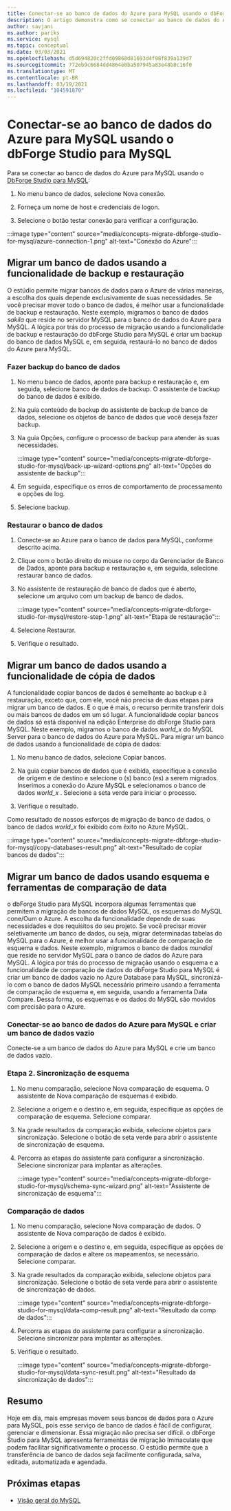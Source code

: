 ```yaml
---
title: Conectar-se ao banco de dados do Azure para MySQL usando o dbForge Studio para MySQL
description: O artigo demonstra como se conectar ao banco de dados do Azure para servidor MySQL por meio do dbForge Studio para MySQL.
author: savjani
ms.author: pariks
ms.service: mysql
ms.topic: conceptual
ms.date: 03/03/2021
ms.openlocfilehash: d5d694820c2ffd09868d81693d4f98f839a139d7
ms.sourcegitcommit: 772eb9c6684dd4864e0ba507945a83e48b8c16f0
ms.translationtype: MT
ms.contentlocale: pt-BR
ms.lasthandoff: 03/19/2021
ms.locfileid: "104591870"
---
```

# <a name="connect-to-azure-database-for-mysql-using-dbforge-studio-for-mysql"></a>Conectar-se ao banco de dados do Azure para MySQL usando o dbForge Studio para MySQL

Para se conectar ao banco de dados do Azure para MySQL usando o [DbForge Studio para MySQL](https://www.devart.com/dbforge/mysql/studio/):

1. No menu banco de dados, selecione Nova conexão.

2. Forneça um nome de host e credenciais de logon.

3. Selecione o botão testar conexão para verificar a configuração.

:::image type="content" source="media/concepts-migrate-dbforge-studio-for-mysql/azure-connection-1.png" alt-text="Conexão do Azure":::

## <a name="migrate-a-database-using-the-backup-and-restore-functionality"></a>Migrar um banco de dados usando a funcionalidade de backup e restauração

O estúdio permite migrar bancos de dados para o Azure de várias maneiras, a escolha dos quais depende exclusivamente de suas necessidades. Se você precisar mover todo o banco de dados, é melhor usar a funcionalidade de backup e restauração. Neste exemplo, migramos o banco de dados *sakila* que reside no servidor MySQL para o banco de dados do Azure para MySQL. A lógica por trás do processo de migração usando a funcionalidade de backup e restauração do dbForge Studio para MySQL é criar um backup do banco de dados MySQL e, em seguida, restaurá-lo no banco de dados do Azure para MySQL.

### <a name="back-up-the-database"></a>Fazer backup do banco de dados

1. No menu banco de dados, aponte para backup e restauração e, em seguida, selecione banco de dados de backup. O assistente de backup do banco de dados é exibido.

2. Na guia conteúdo de backup do assistente de backup de banco de dados, selecione os objetos de banco de dados que você deseja fazer backup.

3. Na guia Opções, configure o processo de backup para atender às suas necessidades.

    :::image type="content" source="media/concepts-migrate-dbforge-studio-for-mysql/back-up-wizard-options.png" alt-text="Opções do assistente de backup":::

4. Em seguida, especifique os erros de comportamento de processamento e opções de log.

5. Selecione backup.

### <a name="restore-the-database"></a>Restaurar o banco de dados

1. Conecte-se ao Azure para o banco de dados para MySQL, conforme descrito acima.

2. Clique com o botão direito do mouse no corpo da Gerenciador de Banco de Dados, aponte para backup e restauração e, em seguida, selecione restaurar banco de dados.

3. No assistente de restauração de banco de dados que é aberto, selecione um arquivo com um backup de banco de dados.

    :::image type="content" source="media/concepts-migrate-dbforge-studio-for-mysql/restore-step-1.png" alt-text="Etapa de restauração":::

4. Selecione Restaurar.

5. Verifique o resultado.

## <a name="migrate-a-database-using-the-copy-databases-functionality"></a>Migrar um banco de dados usando a funcionalidade de cópia de dados

A funcionalidade copiar bancos de dados é semelhante ao backup e à restauração, exceto que, com ele, você não precisa de duas etapas para migrar um banco de dados. E o que é mais, o recurso permite transferir dois ou mais bancos de dados em um só lugar. A funcionalidade copiar bancos de dados só está disponível na edição Enterprise do dbForge Studio para MySQL.
Neste exemplo, migramos o banco de dados *world_x* do MySQL Server para o banco de dados do Azure para MySQL.
Para migrar um banco de dados usando a funcionalidade de cópia de dados:

1. No menu banco de dados, selecione Copiar bancos. 

2. Na guia copiar bancos de dados que é exibida, especifique a conexão de origem e de destino e selecione o (s) banco (es) a serem migrados. Inserimos a conexão do Azure MySQL e selecionamos o banco de dados *world_x* . Selecione a seta verde para iniciar o processo.

3. Verifique o resultado.

Como resultado de nossos esforços de migração de banco de dados, o banco de dados *world_x* foi exibido com êxito no Azure MySQL.

:::image type="content" source="media/concepts-migrate-dbforge-studio-for-mysql/copy-databases-result.png" alt-text="Resultado de copiar bancos de dados":::

## <a name="migrate-a-database-using-schema-and-data-compare-tools"></a>Migrar um banco de dados usando esquema e ferramentas de comparação de data

o dbForge Studio para MySQL incorpora algumas ferramentas que permitem a migração de bancos de dados MySQL, os esquemas do MySQL cone/Oum o Azure. A escolha da funcionalidade depende de suas necessidades e dos requisitos do seu projeto. Se você precisar mover seletivamente um banco de dados, ou seja, migrar determinadas tabelas do MySQL para o Azure, é melhor usar a funcionalidade de comparação de esquema e dados.
Neste exemplo, migramos o banco de dados *mundial* que reside no servidor MySQL para o banco de dados do Azure para MySQL. A lógica por trás do processo de migração usando o esquema e a funcionalidade de comparação de dados do dbForge Studio para MySQL é criar um banco de dados vazio no Azure Database para MySQL, sincronizá-lo com o banco de dados MySQL necessário primeiro usando a ferramenta de comparação de esquema e, em seguida, usando a ferramenta Data Compare. Dessa forma, os esquemas e os dados do MySQL são movidos com precisão para o Azure.

### <a name="connect-to-azure-database-for-mysql-and-create-an-empty-database"></a>Conectar-se ao banco de dados do Azure para MySQL e criar um banco de dados vazio

Conecte-se a um banco de dados do Azure para MySQL e crie um banco de dados vazio.

### <a name="step-2-schema-synchronization"></a>Etapa 2. Sincronização de esquema

1. No menu comparação, selecione Nova comparação de esquema.
O assistente de Nova comparação de esquemas é exibido.

2. Selecione a origem e o destino e, em seguida, especifique as opções de comparação de esquema. Selecione comparar.

3. Na grade resultados da comparação exibida, selecione objetos para sincronização. Selecione o botão de seta verde para abrir o assistente de sincronização de esquema.

4. Percorra as etapas do assistente para configurar a sincronização. Selecione sincronizar para implantar as alterações.

    :::image type="content" source="media/concepts-migrate-dbforge-studio-for-mysql/schema-sync-wizard.png" alt-text="Assistente de sincronização de esquema":::

### <a name="data-comparison"></a>Comparação de dados

1. No menu comparação, selecione Nova comparação de dados. O assistente de Nova comparação de dados é exibido.

2. Selecione a origem e o destino e, em seguida, especifique as opções de comparação de dados e altere os mapeamentos, se necessário. Selecione comparar.

3. Na grade resultados da comparação exibida, selecione objetos para sincronização. Selecione o botão de seta verde para abrir o assistente de sincronização de dados.

    :::image type="content" source="media/concepts-migrate-dbforge-studio-for-mysql/data-comp-result.png" alt-text="Resultado da comp de dados":::

4. Percorra as etapas do assistente para configurar a sincronização. Selecione sincronizar para implantar as alterações.

5. Verifique o resultado.

    :::image type="content" source="media/concepts-migrate-dbforge-studio-for-mysql/data-sync-result.png" alt-text="Resultado da sincronização de dados":::

## <a name="summary"></a>Resumo

Hoje em dia, mais empresas movem seus bancos de dados para o Azure para MySQL, pois esse serviço de banco de dados é fácil de configurar, gerenciar e dimensionar. Essa migração não precisa ser difícil. o dbForge Studio para MySQL apresenta ferramentas de migração Immaculate que podem facilitar significativamente o processo. O estúdio permite que a transferência de banco de dados seja facilmente configurada, salva, editada, automatizada e agendada.

## <a name="next-steps"></a>Próximas etapas
- [Visão geral do MySQL](overview.md)
